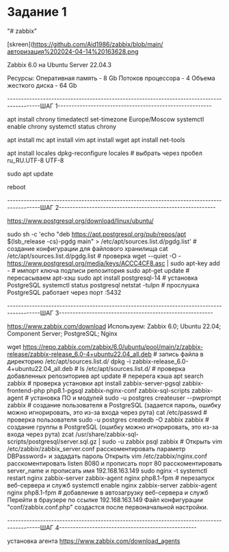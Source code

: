 # Задание 1

"# zabbix" 

[skreen](https://github.com/Aid1986/zabbix/blob/main/авторизация%202024-04-14%20163628.png

Zabbix 6.0 на Ubuntu Server 22.04.3

Ресурсы:
Оперативная память - 8 Gb
Потоков процессора - 4
Объема жесткого диска - 64 Gb

------------------------------------------------------------------------------------------ШАГ 1--------------------------------------------------------

apt install chrony
timedatectl set-timezone Europe/Moscow
systemctl enable chrony
systemctl status chrony

apt install mc
apt install vim
apt install wget
apt install net-tools

apt install locales
dpkg-reconfigure locales						# выбрать через пробел ru_RU.UTF-8 UTF-8

sudo apt update

reboot

------------------------------------------------------------------------------------------ШАГ 2---------------------------------------------------------

https://www.postgresql.org/download/linux/ubuntu/

sudo sh -c 'echo "deb https://apt.postgresql.org/pub/repos/apt $(lsb_release -cs)-pgdg main" > /etc/apt/sources.list.d/pgdg.list'	# создание конфигурации для файлового хранилища
cat /etc/apt/sources.list.d/pgdg.list													# проверка
wget --quiet -O - https://www.postgresql.org/media/keys/ACCC4CF8.asc | sudo apt-key add -						# импорт ключа подписи репозитория
sudo apt-get update															# пересасываем apt-хэш
sudo apt install postgresql-14														# установка PostgreSQL
systemctl status postgresql
netstat -tulpn																# прослушка PostgreSQL работает через порт :5432

------------------------------------------------------------------------------------------ШАГ 3--------------------------------------------------------

https://www.zabbix.com/download
Используем: Zabbix 6.0; Ubuntu 22.04; Component Server; PostgreSQL; Nginx

wget https://repo.zabbix.com/zabbix/6.0/ubuntu/pool/main/z/zabbix-release/zabbix-release_6.0-4+ubuntu22.04_all.deb	# запись файла в директорию /etc/apt/sources.list.d/
dpkg -i zabbix-release_6.0-4+ubuntu22.04_all.deb									#
ls /etc/apt/sources.list.d/												# проверка добавленных репозиториев
apt update													            	# перерега кэша
apt search zabbix												        	# проверка установки
apt install zabbix-server-pgsql zabbix-frontend-php php8.1-pgsql zabbix-nginx-conf zabbix-sql-scripts zabbix-agent	# установка ПО и модулей
sudo -u postgres createuser --pwprompt zabbix										# создание пользователя в PostgreSQL (задается пароль, ошибку можно игнорировать, это из-за входа через рута)
cat /etc/passwd													                      	# проверка пользователя
sudo -u postgres createdb -O zabbix zabbix									  	# создание группы в PostgreSQL (ошибку можно игнорировать, это из-за входа через рута)
zcat /usr/share/zabbix-sql-scripts/postgresql/server.sql.gz | sudo -u zabbix psql zabbix			      	#
Открыть vim /etc/zabbix/zabbix_server.conf расскоментировать параметр DBPassword= и зададать пароль
Открыть vim /etc/zabbix/nginx.conf расскоментировать listen 8080 и прописать порт 80 расскоментировать server_name и прописать имя 192.168.163.149
sudo nginx -t
systemctl restart nginx	zabbix-server zabbix-agent nginx php8.1-fpm							# перезапуск веб-сервера и служб
systemctl enable nginx zabbix-server zabbix-agent nginx php8.1-fpm							# добавление в автозагрузку веб-сервера и служб
Перейти в браузере по ссылке 192.168.163.149
Файл конфигурации "conf/zabbix.conf.php" создастся после первоначальной настройки.

------------------------------------------------------------------------------------------ШАГ 4--------------------------------------------------

установка агента
https://www.zabbix.com/download_agents
